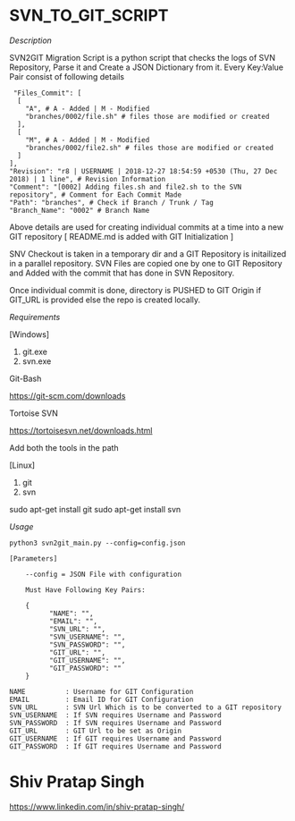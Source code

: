 # SVN_TO_GIT_SCRIPT

*Description*

 SVN2GIT Migration Script is a python script that checks the logs of SVN Repository, Parse it and Create a JSON Dictionary from it.
 Every Key:Value Pair consist of following details
 
     "Files_Commit": [
      [
        "A", # A - Added | M - Modified
        "branches/0002/file.sh" # files those are modified or created
      ],
      [
        "M", # A - Added | M - Modified
        "branches/0002/file2.sh" # files those are modified or created
      ]
    ],
    "Revision": "r8 | USERNAME | 2018-12-27 18:54:59 +0530 (Thu, 27 Dec 2018) | 1 line", # Revision Information
    "Comment": "[0002] Adding files.sh and file2.sh to the SVN repository", # Comment for Each Commit Made
    "Path": "branches", # Check if Branch / Trunk / Tag
    "Branch_Name": "0002" # Branch Name
 
 Above details are used for creating individual commits at a time into a new GIT repository 
 [ README.md is added with GIT Initialization ]
 
 SNV Checkout is taken in a temporary dir and a GIT Repository is initailized in a parallel repository.
 SVN Files are copied one by one to GIT Repository and Added with the commit that has done in SVN Repository.
 
 Once individual commit is done, directory is PUSHED to GIT Origin if GIT_URL is provided else the repo is created locally.
 
*Requirements*

[Windows]

1. git.exe
2. svn.exe

Git-Bash

https://git-scm.com/downloads

Tortoise SVN

https://tortoisesvn.net/downloads.html

Add both the tools in the path

[Linux]

1. git
2. svn

sudo apt-get install git
sudo apt-get install svn

*Usage*

    python3 svn2git_main.py --config=config.json

    [Parameters]

        --config = JSON File with configuration
        
        Must Have Following Key Pairs:
        
        {
              "NAME": "",
              "EMAIL": "",
              "SVN_URL": "",
              "SVN_USERNAME": "",
              "SVN_PASSWORD": "",
              "GIT_URL": "",
              "GIT_USERNAME": "",
              "GIT_PASSWORD": ""
        }
  
    NAME          : Username for GIT Configuration
    EMAIL         : Email ID for GIT Configuration
    SVN_URL       : SVN Url Which is to be converted to a GIT repository
    SVN_USERNAME  : If SVN requires Username and Password
    SVN_PASSWORD  : If SVN requires Username and Password
    GIT_URL       : GIT Url to be set as Origin
    GIT_USERNAME  : If GIT requires Username and Password
    GIT_PASSWORD  : If GIT requires Username and Password
    

# Shiv Pratap Singh
https://www.linkedin.com/in/shiv-pratap-singh/
